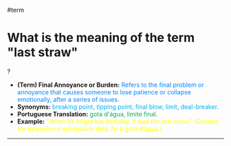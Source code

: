 #term

# What is the meaning of the term "last straw"
?
* **(Term) Final Annoyance or Burden:** <span style="color:rgb(0, 132, 255)">Refers to the final problem or annoyance that causes someone to lose patience or collapse emotionally, after a series of issues.</span>  
* **Synonyms:** <span style="color:rgb(0, 176, 240)">breaking point, tipping point, final blow, limit, deal-breaker.</span>  
* **Portuguese Translation:** <span style="color:rgb(0, 176, 80)">gota d'água, limite final.</span>  
* **Example:** <span style="color:rgb(255, 255, 0)">"When he forgot her birthday, it was the last straw." (Quando ele esqueceu o aniversário dela, foi a gota d’água.)</span>  
---
<!--SR:!2025-05-31,last_straw,162-->
